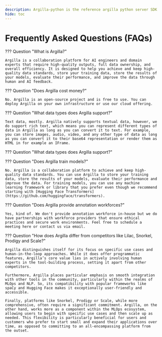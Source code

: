 ```yaml
---
description: Argilla-python is the reference argilla python server SDK.
hide: toc
---
```


# Frequently Asked Questions (FAQs)

??? Question "What is Argilla?"

    Argilla is a collaboration platform for AI engineers and domain experts that require high-quality outputs, full data ownership, and overall efficiency. It is designed to help you achieve and keep high-quality data standards, store your training data, store the results of your models, evaluate their performance, and improve the data through human and AI feedback.

??? Question "Does Argilla cost money?"

    No. Argilla is an open-source project and is free to use. You can deploy Argilla on your own infrastructure or use our cloud offering.

??? Question "What data types does Argilla support?"

    Text data, mostly. Argilla natively supports textual data, however, we do support rich text, which means you can represent different types of data in Argilla as long as you can convert it to text. For example, you can store images, audio, video, and any other type of data as long as you can convert it to their base64 representation or render them as HTML in for example an IFrame.

??? Question "What data types does Argilla support?"


??? Question "Does Argilla train models?"

    No. Argilla is a collaboration platform to achieve and keep high-quality data standards. You can use Argilla to store your training data, store the results of your models, evaluate their performance and improve the data. For training models, you can use any machine learning framework or library that you prefer even though we recommend starting with [Hugging Face Transformers](https://github.com/huggingface/transformers).

??? Question "Does Argilla provide annotation workforces?"

    Yes, kind of. We don't provide annotation workforce in-house but we do have partnerships with workforce providers that ensure ethical practices and secure work environments. Feel free to schedule a meeting here or contact us via email.

??? Question "How does Argilla differ from competitors like Lilac, Snorkel, Prodigy and Scale?"

    Argilla distinguishes itself for its focus on specific use cases and human-in-the-loop approaches. While it does offer programmatic features, Argilla’s core value lies in actively involving human experts in the tool-building process, setting it apart from other competitors.

    Furthermore, Argilla places particular emphasis on smooth integration with other tools in the community, particularly within the realms of MLOps and NLP. So, its compatibility with popular frameworks like spaCy and Hugging Face makes it exceptionally user-friendly and accessible.

    Finally, platforms like Snorkel, Prodigy or Scale, while more comprehensive, often require a significant commitment. Argilla, on the other hand, works more as a component within the MLOps ecosystem, allowing users to begin with specific use cases and then scale up as needed. This flexibility is particularly beneficial for users and customers who prefer to start small and expand their applications over time, as opposed to committing to an all-encompassing platform from the outset.
